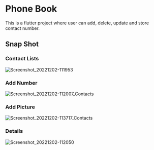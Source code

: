 # Phone Book

This is a flutter project where user can add, delete, update and store contact number.

## Snap Shot

### Contact Lists
![Screenshot_20221202-111953](https://user-images.githubusercontent.com/38862469/205223320-d0a5632d-a4cb-4dda-bfa3-c418dd7aa6a9.jpg)
### Add Number
![Screenshot_20221202-112007_Contacts](https://user-images.githubusercontent.com/38862469/205223312-3e472d4c-bd37-4e51-9814-bf9b5e801a41.jpg)
### Add Picture
![Screenshot_20221202-113717_Contacts](https://user-images.githubusercontent.com/38862469/205223328-053c4fb3-0d4c-4151-82f7-a60318ebe114.jpg)

### Details
![Screenshot_20221202-112050](https://user-images.githubusercontent.com/38862469/205223331-da1c285e-981a-433c-b173-3f57a86e3ba8.jpg)

